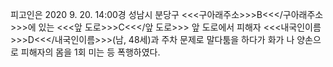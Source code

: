 피고인은 2020 9. 20. 14:00경 성남시 분당구 <<<구아래주소>>>B<<</구아래주소>>>에 있는 <<<앞 도로>>>C<<</앞 도로>>> 앞 도로에서 피해자 <<<내국인이름>>>D<<</내국인이름>>>(남, 48세)과 주차 문제로 말다툼을 하다가 화가 나 양손으로 피해자의 몸을 1회 미는 등 폭행하였다.
